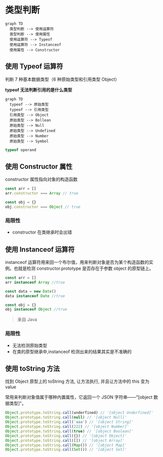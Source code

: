# 类型判断

```mermaid
graph TD
  类型判断 --> 使用运算符
  类型判断 --> 使用属性
  使用运算符 --> Typeof
  使用运算符 --> Instanceof
  使用属性 --> Constructor
```

## 使用 Typeof 运算符

判断 7 种基本数据类型（6 种原始类型和引用类型 Object）

**typeof 无法判断引用的是什么类型**

```mermaid
graph TD
  typeof --> 原始类型
  typeof --> 引用类型
  引用类型 --> Object
  原始类型 --> Bollean
  原始类型 --> Null
  原始类型 --> Undefined
  原始类型 --> Number
  原始类型 --> Symbol
```

```javascript
typeof operand
```

## 使用 Constructor 属性

constructor 属性指向对象的构造函数

```javascript
const arr = []
arr.constructor === Array // true

const obj = {}
obj.constructor === Object // true
```

### 局限性

- constructor 在类继承时会出错

## 使用 Instanceof 运算符

instanceof 运算符用来回一个布尔值，用来判断对象是否为某个构造函数的实例。也就是检测 constructor.prototype 是否存在于参数 object 的原型链上。

```javascript
const arr = []
arr instanceof Array //true

const data = new Date()
data instanceof Date //true

const obj = {}
obj instanceof Object //true
```

> 来自 Java

### 局限性

* 无法检测原始类型
* 在类的原型继承中,instanceof 检测出来的结果其实是不准确的

## 使用 toString 方法

找到 Object 原型上的 toString 方法, 让方法执行, 并且让方法中的 this 变为 value

常用来判断对象值属于哪种内置属性，它返回一个 JSON 字符串——"[object 数据类型]"。

```javascript
Object.prototype.toString.call(underfined) // '[object Underfined]'
Object.prototype.toString.call(null) // '[object Null]'
Object.prototype.toString.call('aaa') // '[object String]'
Object.prototype.toString.call(222) // '[object Number]'
Object.prototype.toString.call(true) // '[object Boolean]'
Object.prototype.toString.call({}) // '[object Object]'
Object.prototype.toString.call([]) // '[object Array]'
Object.prototype.toString.call(Map()) // '[object Map]'
Object.prototype.toString.call(Set()) // '[object Set]'
```
